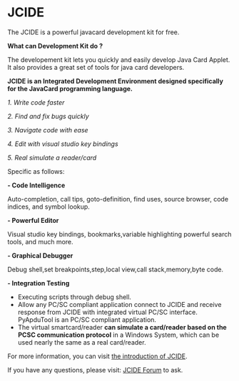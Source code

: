 # JCIDE
The JCIDE is a powerful javacard development kit for free. 

**What can Development Kit do ?**

The developement kit lets you quickly and easily develop Java Card Applet. It also provides a great set of tools for java card developers.


**JCIDE is an Integrated Development Environment designed specifically for the JavaCard programming language.**

*1. Write code faster*

*2. Find and fix bugs quickly*

*3. Navigate code with ease*

*4. Edit with visual studio key bindings*

*5. Real simulate a reader/card*



Specific as follows:
  
**- Code Intelligence**
 
 Auto-completion, call tips, goto-definition, find uses, source browser, code indices, and symbol lookup.  

**- Powerful Editor**

 Visual studio key bindings, bookmarks,variable highlighting powerful search tools, and much more. 
 
**- Graphical Debugger**

 Debug shell,set breakpoints,step,local view,call stack,memory,byte code.
 
**- Integration Testing**
 
- Executing scripts through debug shell. 
- Allow any PC/SC compliant application connect to JCIDE and receive response from JCIDE with integrated virtual PC/SC interface. PyApduTool is an PC/SC compliant application.
- The virtual smartcard/reader **can simulate a card/reader based on the PCSC communication protocol** in a Windows System, which can be used nearly the same as a real card/reader.


For more information, you can visit [the introduction of JCIDE](https://javacardos.com/tools?ws=github&prj=jcide).

If you have any questions, please visit: [JCIDE Forum](https://www.javacardos.com/javacardforum/viewforum.php?f=26?ws=github&prj=jcice) to ask.

 
